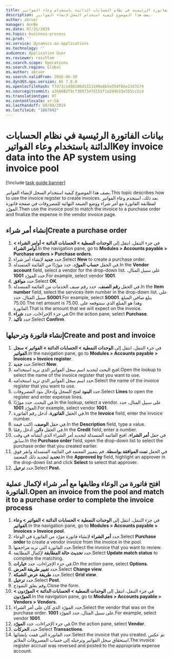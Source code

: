 ```yaml
---
title: بيانات الفاتورة الرئيسية في نظام الحسابات الدائنة باستخدام ‏‫وعاء الفواتير‬
description: يصف هذا الموضوع كيفية استخدام السجل لإنشاء الفواتير.
author: abruer
manager: AnnBe
ms.date: 07/31/2019
ms.topic: business-process
ms.prod: ''
ms.service: dynamics-ax-applications
ms.technology: ''
audience: Application User
ms.reviewer: roschlom
ms.search.scope: Operations
ms.search.region: Global
ms.author: abruer
ms.search.validFrom: 2016-06-30
ms.dyn365.ops.version: AX 7.0.0
ms.openlocfilehash: f7d72c1d98100d1313109e8b5e55df02e2163174
ms.sourcegitcommit: a368682f9cf3897347d155f1a2d4b33e555cc2c4
ms.translationtype: HT
ms.contentlocale: ar-SA
ms.lasthandoff: 08/08/2019
ms.locfileid: "1867692"
---
```

# <a name="key-invoice-data-into-the-ap-system-using-invoice-pool"></a><span data-ttu-id="584c8-103">بيانات الفاتورة الرئيسية في نظام الحسابات الدائنة باستخدام ‏‫وعاء الفواتير‬</span><span class="sxs-lookup"><span data-stu-id="584c8-103">Key invoice data into the AP system using invoice pool</span></span>

[!include [task guide banner](../../includes/task-guide-banner.md)]

<span data-ttu-id="584c8-104">يصف هذا الموضوع كيفية استخدام السجل لإنشاء الفواتير.</span><span class="sxs-lookup"><span data-stu-id="584c8-104">This topic describes how to use the invoice register to create invoices.</span></span> <span data-ttu-id="584c8-105">بعد ذلك، استخدم وعاء الفواتير لمطابقة الفاتورة مع أمر شراء ووضع الصيغة النهائية للمصروفات في صفحة فاتورة المورّد.</span><span class="sxs-lookup"><span data-stu-id="584c8-105">Then use the invoice pool to match the invoice to a purchase order and finalize the expense in the vendor invoice page.</span></span>


## <a name="create-a-purchase-order"></a><span data-ttu-id="584c8-106">إنشاء أمر شراء</span><span class="sxs-lookup"><span data-stu-id="584c8-106">Create a purchase order</span></span>
1. <span data-ttu-id="584c8-107">في جزء التنقل، انتقل إلى **الوحدات النمطية > الحسابات الدائنة‬ > أوامر الشراء > أوامر الشراء**.</span><span class="sxs-lookup"><span data-stu-id="584c8-107">In the navigation pane, go to **Modules > Accounts payable > Purchase orders > Purchase orders**.</span></span>
2. <span data-ttu-id="584c8-108">حدد **جديد** لإنشاء أمر شراء.</span><span class="sxs-lookup"><span data-stu-id="584c8-108">Select **New** to create a purchase order.</span></span>
3. <span data-ttu-id="584c8-109">في الحقل **حساب المورّد‬**، حدد مورّدًا من القائمة المنسدلة.</span><span class="sxs-lookup"><span data-stu-id="584c8-109">In the **Vendor account** field, select a vendor for the drop-down list.</span></span> <span data-ttu-id="584c8-110">على سبيل المثال، حدد المورّد **1001**.</span><span class="sxs-lookup"><span data-stu-id="584c8-110">For example, select vendor **1001**.</span></span>
4. <span data-ttu-id="584c8-111">حدد **موافق**.</span><span class="sxs-lookup"><span data-stu-id="584c8-111">Select **OK**.</span></span>
5. <span data-ttu-id="584c8-112">في الحقل **رقم الصنف**، حدد رقم صنف الخدمات من القائمة المنسدلة.</span><span class="sxs-lookup"><span data-stu-id="584c8-112">In the **Item number** field, select the services item number in the drop-down list.</span></span> <span data-ttu-id="584c8-113">على سبيل المثال، حدد **S0001**.</span><span class="sxs-lookup"><span data-stu-id="584c8-113">For example, select **S0001**.</span></span> <span data-ttu-id="584c8-114">يبلغ صافي المبلغ 75.00.</span><span class="sxs-lookup"><span data-stu-id="584c8-114">The net amount is 75.00.</span></span>  <span data-ttu-id="584c8-115">وهذا هو المبلغ الذي سنتوقعه على الفاتورة.</span><span class="sxs-lookup"><span data-stu-id="584c8-115">That is the amount that we will expect on the invoice.</span></span>  
6. <span data-ttu-id="584c8-116">في جزء الإجراءات، حدد **شراء**.</span><span class="sxs-lookup"><span data-stu-id="584c8-116">On the action pane, select **Purchase**.</span></span>
7. <span data-ttu-id="584c8-117">حدد **تأكيد**.</span><span class="sxs-lookup"><span data-stu-id="584c8-117">Select **Confirm**.</span></span>

## <a name="create-and-post-and-invoice"></a><span data-ttu-id="584c8-118">إنشاء فاتورة وترحيلها</span><span class="sxs-lookup"><span data-stu-id="584c8-118">Create and post and invoice</span></span>
1. <span data-ttu-id="584c8-119">في جزء التنقل، انتقل إلى **الوحدات النمطية > الحسابات الدائنة > الفواتير > سجل الفواتير**.</span><span class="sxs-lookup"><span data-stu-id="584c8-119">In the navigation pane, go to **Modules > Accounts payable > Invoices > Invoice register**.</span></span>
2. <span data-ttu-id="584c8-120">حدد **جديد**.</span><span class="sxs-lookup"><span data-stu-id="584c8-120">Select **New**.</span></span>
3. <span data-ttu-id="584c8-121">افتح البحث لتحديد اسم سجل الفواتير الذي تريد استخدامه.</span><span class="sxs-lookup"><span data-stu-id="584c8-121">Open the lookup to select the name of the invoice register that you want to use.</span></span>
4. <span data-ttu-id="584c8-122">حدد اسم سجل الفواتير الذي تريد استخدامه.</span><span class="sxs-lookup"><span data-stu-id="584c8-122">Select the name of the invoice register that you want to use.</span></span>
5. <span data-ttu-id="584c8-123">حدد **البنود‬** لفتح السجل وإدخال بنود المصروفات.</span><span class="sxs-lookup"><span data-stu-id="584c8-123">Select **Lines** to open the register and enter expense lines.</span></span>
6. <span data-ttu-id="584c8-124">في البحث، حدد مورّدًا.</span><span class="sxs-lookup"><span data-stu-id="584c8-124">In the lookup, select a vendor.</span></span> <span data-ttu-id="584c8-125">على سبيل المثال، حدد المورّد **1001**.</span><span class="sxs-lookup"><span data-stu-id="584c8-125">For example, select vendor **1001**.</span></span>
7. <span data-ttu-id="584c8-126">في الحقل **الفاتورة**، أدخل رقم الفاتورة.</span><span class="sxs-lookup"><span data-stu-id="584c8-126">In the **Invoice** field, enter the invoice number.</span></span>
8. <span data-ttu-id="584c8-127">في حقل **الوصف**، اكتب قيمة.</span><span class="sxs-lookup"><span data-stu-id="584c8-127">In the **Description** field, type a value.</span></span>
9. <span data-ttu-id="584c8-128">في الحقل **دائن**، أدخل رقمًا.</span><span class="sxs-lookup"><span data-stu-id="584c8-128">In the **Credit** field, enter a number.</span></span>
10. <span data-ttu-id="584c8-129">في حقل **أمر الشراء**، افتح القائمة المنسدلة لتحديد أمر الشراء الذي أنشأته في وقت سابق.</span><span class="sxs-lookup"><span data-stu-id="584c8-129">In the **Purchase order** field, open the drop-down list to select the purchase order that you created earlier.</span></span>
11. <span data-ttu-id="584c8-130">في الحقل **تمت الموافقة بواسطة**، قم بتمييز المعتمد في القائمة المنسدلة وانقر فوق **تحديد** لتحديد ذلك المعتمد.</span><span class="sxs-lookup"><span data-stu-id="584c8-130">In the **Approved by** field, highlight an approver in the drop-down list and click **Select** to select that approver.</span></span>
12. <span data-ttu-id="584c8-131">حدد **ترحيل**.</span><span class="sxs-lookup"><span data-stu-id="584c8-131">Select **Post**.</span></span>

## <a name="open-an-invoice-from-the-pool-and-match-it-to-a-purchase-order-to-complete-the-invoice-process"></a><span data-ttu-id="584c8-132">افتح فاتورة من الوعاء وطابقها مع أمر شراء لإكمال عملية الفاتورة.</span><span class="sxs-lookup"><span data-stu-id="584c8-132">Open an invoice from the pool and match it to a purchase order to complete the invoice process</span></span>
1. <span data-ttu-id="584c8-133">في جزء التنقل، انتقل إلى **الوحدات النمطية > الحسابات الدائنة > الفواتير > وعاء الفواتير**.</span><span class="sxs-lookup"><span data-stu-id="584c8-133">In the navigation pane, go to **Modules > Accounts payable > Invoices > Invoice pool**.</span></span>
2. <span data-ttu-id="584c8-134">حدد **أمر الشراء** لإنشاء فاتورة مورّد من الفاتورة في الوعاء.</span><span class="sxs-lookup"><span data-stu-id="584c8-134">Select **Purchase order** to create a vendor invoice from the invoice in the pool.</span></span>
3. <span data-ttu-id="584c8-135">حدد الفاتورة التي تريد مراجعتها.</span><span class="sxs-lookup"><span data-stu-id="584c8-135">Select the invoice that you want to review.</span></span>
4. <span data-ttu-id="584c8-136">حدد **تحديث حالة المطابقة‬** لإكمال المطابقة.</span><span class="sxs-lookup"><span data-stu-id="584c8-136">Select **Update match status** to complete the matching.</span></span>
5. <span data-ttu-id="584c8-137">في جزء الإجراءات، حدد **خيارات**.</span><span class="sxs-lookup"><span data-stu-id="584c8-137">On the action pane, select **Options**.</span></span>
6. <span data-ttu-id="584c8-138">حدد **تغيير طريقة العرض**.</span><span class="sxs-lookup"><span data-stu-id="584c8-138">Select **Change view**.</span></span>
7. <span data-ttu-id="584c8-139">حدد **طريقة عرض الشبكة‬**.</span><span class="sxs-lookup"><span data-stu-id="584c8-139">Select **Grid view**.</span></span>
8. <span data-ttu-id="584c8-140">حدد **ترحيل**.</span><span class="sxs-lookup"><span data-stu-id="584c8-140">Select **Post**.</span></span>
9. <span data-ttu-id="584c8-141">وقم بغلق النموذج.</span><span class="sxs-lookup"><span data-stu-id="584c8-141">Close the form.</span></span>
10. <span data-ttu-id="584c8-142">في جزء التنقل، انتقل إلى **الوحدات النمطية > الحسابات الدائنة > المورّدون > المورّدون**.</span><span class="sxs-lookup"><span data-stu-id="584c8-142">In the navigation pane, go to **Modules > Accounts payable > Vendors > Vendors**.</span></span>
11. <span data-ttu-id="584c8-143">حدد المورّد الذي كان على أمر الشراء.</span><span class="sxs-lookup"><span data-stu-id="584c8-143">Select the vendor that was on the purchase order.</span></span> <span data-ttu-id="584c8-144">على سبيل المثال، حدد المورّد **1001**.</span><span class="sxs-lookup"><span data-stu-id="584c8-144">For example, select vendor **1001**.</span></span>
12. <span data-ttu-id="584c8-145">في جزء الإجراءات، حدد **المورّد**.</span><span class="sxs-lookup"><span data-stu-id="584c8-145">On the action pane, select **Vendor**.</span></span>
13. <span data-ttu-id="584c8-146">حدد **الحركات**.</span><span class="sxs-lookup"><span data-stu-id="584c8-146">Select **Transactions**.</span></span>
14. <span data-ttu-id="584c8-147">حدد الفاتورة التي قمت بإنشائها.</span><span class="sxs-lookup"><span data-stu-id="584c8-147">Select the invoice that you created.</span></span> <span data-ttu-id="584c8-148">تم عكس استحقاق سجل الفواتير وترحيله إلى حساب المصروفات الملائم.</span><span class="sxs-lookup"><span data-stu-id="584c8-148">The invoice register accrual was reversed and posted to the appropriate expense account.</span></span>  

